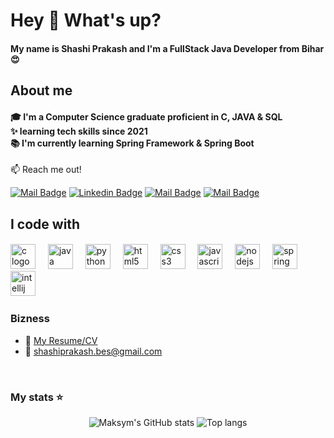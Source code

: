 <h1 align="left">Hey 👋 What's up?</h1>

#### <p align="left">My name is Shashi Prakash and I'm a FullStack Java Developer from Bihar😍</p> ###

<h2 align="left">About me</h2>

#### <p align="left">🎓 I'm a Computer Science graduate proficient in C, JAVA & SQL<br>✨  learning tech skills since 2021<br>📚 I'm currently learning Spring Framework & Spring Boot</p> ###

:mailbox: Reach me out!


[![Mail Badge](https://img.shields.io/badge/-Shashi_Prakash-e74c3c?style=flat&labelColor=e74c3c&logo=facebook&logoColor=white)](https://www.facebook.com/shashiprakashji?mibextid=ZbWKwL/) 
[![Linkedin Badge](https://img.shields.io/badge/-Shashi_Prakash-0e76a8?style=flat&labelColor=0e76a8&logo=linkedin&logoColor=white)](https://www.linkedin.com/in/shashiprakashji/) 
[![Mail Badge](https://img.shields.io/badge/-@Shashi_Prakash-e84393?style=flat&labelColor=e84393&logo=instagram&logoColor=white)](https://www.instagram.com/shashi_prakash__/) 
[![Mail Badge](https://img.shields.io/badge/-Shashi_Prakash-c0392b?style=flat&labelColor=c0392b&logo=gmail&logoColor=white)](mailto:shashiprakash.bes@gmail.com)


<h2 align="left">I code with</h2>

####

<div align="left">
  <img src="https://cdn.jsdelivr.net/gh/devicons/devicon/icons/c/c-original.svg" height="40" alt="c logo"  />
  <img width="12" />
  <img src="https://cdn.jsdelivr.net/gh/devicons/devicon/icons/java/java-original.svg" height="40" alt="java logo"  />
  <img width="12" />
  <img src="https://cdn.jsdelivr.net/gh/devicons/devicon/icons/python/python-original.svg" height="40" alt="python logo"  />
  <img width="12" />
  <img src="https://cdn.jsdelivr.net/gh/devicons/devicon/icons/html5/html5-original.svg" height="40" alt="html5 logo"  />
  <img width="12" />
  <img src="https://cdn.jsdelivr.net/gh/devicons/devicon/icons/css3/css3-original.svg" height="40" alt="css3 logo"  />
  <img width="12" />
  <img src="https://cdn.jsdelivr.net/gh/devicons/devicon/icons/javascript/javascript-original.svg" height="40" alt="javascript logo"  />
  <img width="12" />
  <img src="https://cdn.jsdelivr.net/gh/devicons/devicon/icons/nodejs/nodejs-original.svg" height="40" alt="nodejs logo"  />
  <img width="12" />
  <img src="https://cdn.jsdelivr.net/gh/devicons/devicon/icons/spring/spring-original.svg" height="40" alt="spring logo"  />
  <img width="12" />
  <img src="https://cdn.jsdelivr.net/gh/devicons/devicon/icons/intellij/intellij-original.svg" height="40" alt="intellij logo"  />
  <img width="12" />
</div>

### Bizness
- :paperclip: [My Resume/CV]([https://drive.google.com/file/d/12z5Ig5x4RNoIUpQ-M7AMl1NL8FTIvlaU/view?usp=sharing](https://drive.google.com/file/d/1vdquWnYVWfa7lXq_96CJ0LqLYDSUdnrz/view?usp=drive_link))
- :email: shashiprakash.bes@gmail.com

<br/>

### My stats ⭐

<div align="center">
<img alt="Maksym's GitHub stats" src="https://github-readme-stats.vercel.app/api?username=Shashiprakashji&show_icons=true&theme=transparent"/>
<img alt="Top langs" src="https://github-readme-stats.vercel.app/api/top-langs/?username=Shashiprakashji&layout=compact&&langs_count=8"/>
</div>

